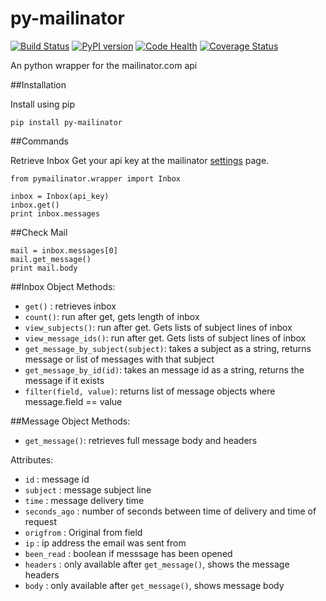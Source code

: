 py-mailinator
=============

[![Build Status](https://travis-ci.org/mc706/py-mailinator.svg?branch=master)](https://travis-ci.org/mc706/py-mailinator)
[![PyPI version](https://badge.fury.io/py/py-mailinator.svg)](http://badge.fury.io/py/py-mailinator)
[![Code Health](https://landscape.io/github/mc706/py-mailinator/master/landscape.svg)](https://landscape.io/github/mc706/py-mailinator/master)
[![Coverage Status](https://img.shields.io/coveralls/mc706/py-mailinator.svg)](https://coveralls.io/r/mc706/py-mailinator)

An python wrapper for the mailinator.com api

##Installation

Install using pip

```
pip install py-mailinator
```

##Commands

Retrieve Inbox
Get your api key at the mailinator [settings](https://www.mailinator.com/settings.jsp) page.

```
from pymailinator.wrapper import Inbox

inbox = Inbox(api_key)
inbox.get()
print inbox.messages
```

##Check Mail

```
mail = inbox.messages[0]
mail.get_message()
print mail.body
```
##Inbox Object
Methods:
* `get()` : retrieves inbox
* `count()`: run after get, gets length of inbox
* `view_subjects()`: run after get. Gets lists of subject lines of inbox
* `view_message_ids()`: run after get. Gets lists of subject lines of inbox
* `get_message_by_subject(subject)`: takes a subject as a string, returns message or list of messages with that subject
* `get_message_by_id(id)`: takes an message id as a string, returns the message if it exists
* `filter(field, value)`: returns list of message objects where message.field == value

##Message Object
Methods:
* `get_message()`: retrieves full message body and headers

Attributes:
* `id` : message id
* `subject` : message subject line
* `time` : message delivery time
* `seconds_ago` : number of seconds between time of delivery and time of request
* `origfrom` : Original from field
* `ip` : ip address the email was sent from
* `been_read` : boolean if messsage has been opened
* `headers` : only available after `get_message()`, shows the message headers
* `body` : only available after `get_message()`, shows message body

